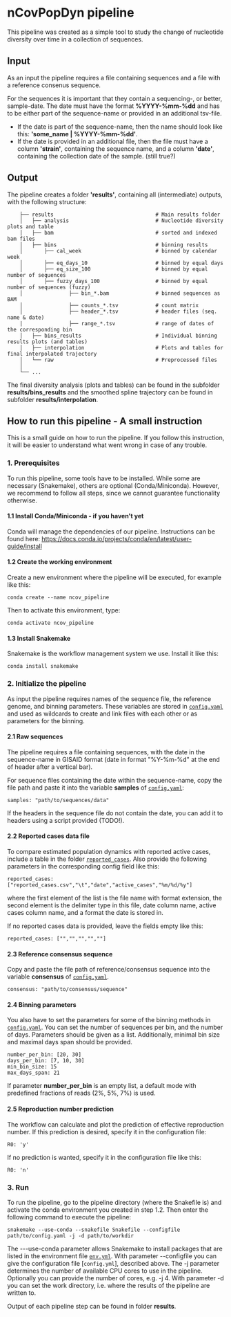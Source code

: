 # nCovPopDyn pipeline

This pipeline was created as a simple tool to study the change of nucleotide diversity over time in a collection of sequences.

## Input
As an input the pipeline requires a file containing sequences and a file with a reference consenus sequence.

For the sequences it is important that they contain a sequencing-, or better, sample-date. The date must have the format **%YYYY-%mm-%dd**
and has to be either part of the sequence-name or provided in an additional tsv-file.
- If the date is part of the sequence-name, then the name should look like this: **'some_name | %YYYY-%mm-%dd'**.   
- If the date is provided in an additional file, then the file must have a column **'strain'**, containing the sequence name, and a column **'date'**, containing the collection date of the sample. (still true?)

## Output
The pipeline creates a folder **'results'**, containing all (intermediate) outputs, with the following structure:
```
    ├── results                                 # Main results folder
    │   ├── analysis                            # Nucleotide diversity plots and table
    │   ├── bam                                 # sorted and indexed bam files
    │   ├── bins                                # binning results
    │       ├── cal_week                        # binned by calendar week
    │       ├── eq_days_10                      # binned by equal days                       
    │       ├── eq_size_100                     # binned by equal number of sequences
    │       ├── fuzzy_days_100                  # binned by equal number of sequences (fuzzy)
    │               ├── bin_*.bam               # binned sequences as BAM
    │               ├── counts_*.tsv            # count matrix                       
    │               ├── header_*.tsv            # header files (seq. name & date)
    |               ├── range_*.tsv             # range of dates of the corresponding bin
    │   ├── bins_results                        # Individual binning results plots (and tables)
    │   ├── interpolation                       # Plots and tables for final interpolated trajectory
    │   └── raw                                 # Preprocessed files
    │   
    └── ...
```
The final diversity analysis (plots and tables) can be found in the subfolder **results/bins_results** and the smoothed spline trajectory can be found in subfolder **results/interpolation**.


## How to run this pipeline - A small instruction

This is a small guide on how to run the pipeline. If you follow this instruction, it will be easier to understand what went wrong in case of any trouble.

### 1. Prerequisites
To run this pipeline, some tools have to be installed. While some are necessary (Snakemake), others are optional (Conda/Miniconda).
However, we recommend to follow all steps, since we cannot guarantee functionality otherwise.

#### 1.1 Install Conda/Miniconda - if you haven't yet

Conda will manage the dependencies of our pipeline. Instructions can be found here: https://docs.conda.io/projects/conda/en/latest/user-guide/install


#### 1.2 Create the working environment

Create a new environment where the pipeline will be executed, for example like this:

```
conda create --name ncov_pipeline
```

Then to activate this environment, type:

```
conda activate ncov_pipeline
```

#### 1.3 Install Snakemake

Snakemake is the workflow management system we use. Install it like this:

```
conda install snakemake
```

### 2. Initialize the pipeline

As input the pipeline requires names of the sequence file, the reference genome, and binning parameters.
These variables are stored in [`config.yaml`](./config.yaml) and used as wildcards to create and link files with each other or as parameters for the binning.

#### 2.1 Raw sequences
The pipeline requires a file containing sequences, with the date in the sequence-name in GISAID format (date in format "%Y-%m-%d" at the end of header after a vertical bar).

For sequence files containing the date within the sequence-name, copy the file path and paste it into the variable **samples** of [`config.yaml`](./config.yaml):

  ```
  samples: "path/to/sequences/data"
  ```
If the headers in the sequence file do not contain the date, you can add it to headers using a script provided (TODO!).

#### 2.2 Reported cases data file

To compare estimated population dynamics with reported active cases, include a table in the folder [`reported_cases`](./reported_cases). Also provide the following parameters in the corresponding config field like this:

  ```
  reported_cases: ["reported_cases.csv","\t","date","active_cases","%m/%d/%y"]
  ```

where the first element of the list is the file name with format extension, the second element is the delimiter type in this file, date column name, active cases column name, and a format the date is stored in.

If no reported cases data is provided, leave the fields empty like this:

  ```
  reported_cases: ["","","","",""]
  ```

#### 2.3 Reference consensus sequence
Copy and paste the file path of reference/consensus sequence into the variable **consensus** of [`config.yaml`](./config.yaml).

  ```
  consensus: "path/to/consensus/sequence"
  ```

#### 2.4 Binning parameters
You also have to set the parameters for some of the binning methods in [`config.yaml`](./config.yaml).
You can set the number of sequences per bin, and the number of days.
Parameters should be given as a list. Additionally, minimal bin size and maximal days span should be
provided.

```
number_per_bin: [20, 30]
days_per_bin: [7, 10, 30]
min_bin_size: 15
max_days_span: 21
```

If parameter **number_per_bin** is an empty list, a default mode with predefined fractions of reads (2%, 5%, 7%) is used.

#### 2.5 Reproduction number prediction

The workflow can calculate and plot the prediction of effective reproduction number. If this prediction is desired, specify it in the configuration file:

```
R0: 'y'
```

If no prediction is wanted, specify it in the configuration file like this:

```
R0: 'n'
```

### 3. Run

To run the pipeline, go to the pipeline directory (where the Snakefile is) and activate the conda environment you created in step 1.2. Then enter the following command to execute the pipeline:

```
snakemake --use-conda --snakefile Snakefile --configfile path/to/config.yaml -j -d path/to/workdir
```

The ---use-conda parameter allows Snakemake to install packages that are listed in the environment file [`env.yml`](./env/env.yml). With parameter --configfile you can give the configuration file [`config.yml`], described above. The -j parameter determines the number of available CPU cores to use in the pipeline. Optionally you can provide the number of cores, e.g. -j 4. With parameter -d you can set the work directory, i.e. where the results of the pipeline are written to.

Output of each pipeline step can be found in folder **results**.
